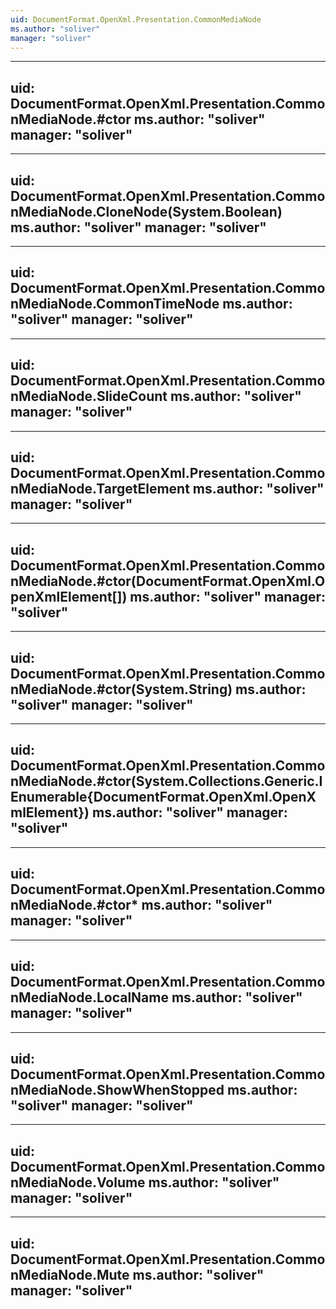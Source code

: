 ```yaml
---
uid: DocumentFormat.OpenXml.Presentation.CommonMediaNode
ms.author: "soliver"
manager: "soliver"
---
```


---
uid: DocumentFormat.OpenXml.Presentation.CommonMediaNode.#ctor
ms.author: "soliver"
manager: "soliver"
---

---
uid: DocumentFormat.OpenXml.Presentation.CommonMediaNode.CloneNode(System.Boolean)
ms.author: "soliver"
manager: "soliver"
---

---
uid: DocumentFormat.OpenXml.Presentation.CommonMediaNode.CommonTimeNode
ms.author: "soliver"
manager: "soliver"
---

---
uid: DocumentFormat.OpenXml.Presentation.CommonMediaNode.SlideCount
ms.author: "soliver"
manager: "soliver"
---

---
uid: DocumentFormat.OpenXml.Presentation.CommonMediaNode.TargetElement
ms.author: "soliver"
manager: "soliver"
---

---
uid: DocumentFormat.OpenXml.Presentation.CommonMediaNode.#ctor(DocumentFormat.OpenXml.OpenXmlElement[])
ms.author: "soliver"
manager: "soliver"
---

---
uid: DocumentFormat.OpenXml.Presentation.CommonMediaNode.#ctor(System.String)
ms.author: "soliver"
manager: "soliver"
---

---
uid: DocumentFormat.OpenXml.Presentation.CommonMediaNode.#ctor(System.Collections.Generic.IEnumerable{DocumentFormat.OpenXml.OpenXmlElement})
ms.author: "soliver"
manager: "soliver"
---

---
uid: DocumentFormat.OpenXml.Presentation.CommonMediaNode.#ctor*
ms.author: "soliver"
manager: "soliver"
---

---
uid: DocumentFormat.OpenXml.Presentation.CommonMediaNode.LocalName
ms.author: "soliver"
manager: "soliver"
---

---
uid: DocumentFormat.OpenXml.Presentation.CommonMediaNode.ShowWhenStopped
ms.author: "soliver"
manager: "soliver"
---

---
uid: DocumentFormat.OpenXml.Presentation.CommonMediaNode.Volume
ms.author: "soliver"
manager: "soliver"
---

---
uid: DocumentFormat.OpenXml.Presentation.CommonMediaNode.Mute
ms.author: "soliver"
manager: "soliver"
---

